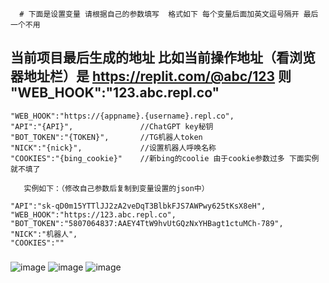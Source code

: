       # 下面是设置变量 请根据自己的参数填写  格式如下 每个变量后面加英文逗号隔开 最后一个不用
## 当前项目最后生成的地址 比如当前操作地址（看浏览器地址栏）是 https://replit.com/@abc/123 则 "WEB_HOOK":"123.abc.repl.co"
````
"WEB_HOOK":"https://{appname}.{username}.repl.co",
"API":"{API}",               //ChatGPT key秘钥
"BOT_TOKEN":"{TOKEN}",       //TG机器人token
"NICK":"{nick}",             //设置机器人呼唤名称 
"COOKIES":"{bing_cookie}"    //新bing的coolie 由于cookie参数过多 下面实例就不填了 
````
       实例如下：（修改自己参数后复制到变量设置的json中）
````
"API":"sk-qD0m15YTTlJJ2zA2veDqT3BlbkFJS7AWPwy625tKsX8eH",
"WEB_HOOK":"https://123.abc.repl.co",
"BOT_TOKEN":"5807064837:AAEY4TtW9hvUtGQzNxYHBagt1ctuMCh-789",
"NICK":"机器人",
"COOKIES":""
````
###
![image](https://user-images.githubusercontent.com/128985777/229416702-6cbeaf5c-d692-4ef6-9c7c-46ff7700300e.png)
![image](https://user-images.githubusercontent.com/128985777/229416720-990028d7-6249-43c7-b203-521636b2bb89.png)
![image](https://user-images.githubusercontent.com/128985777/229416735-20500d2f-6a6c-486a-bcb2-1ab7912b4b86.png)

